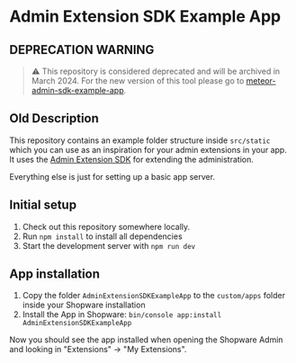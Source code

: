 # Admin Extension SDK Example App

## DEPRECATION WARNING

> ⚠️ This repository is considered deprecated and will be archived in March 2024. For the new version of this tool please go to [meteor-admin-sdk-example-app](https://github.com/shopware/meteor/tree/main/packages/admin-sdk-example-app).

## Old Description

This repository contains an example folder structure inside `src/static` which you can use as an inspiration for your admin extensions in your app. It uses the [Admin Extension SDK](https://github.com/shopware/admin-extension-sdk) for extending the administration.

Everything else is just for setting up a basic app server.

## Initial setup

1. Check out this repository somewhere locally.
2. Run `npm install` to install all dependencies
3. Start the development server with `npm run dev`

## App installation

1. Copy the folder `AdminExtensionSDKExampleApp` to the `custom/apps` folder inside your Shopware installation
2. Install the App in Shopware: `bin/console app:install AdminExtensionSDKExampleApp`

Now you should see the app installed when opening the Shopware Admin and looking in "Extensions" -> "My Extensions".

